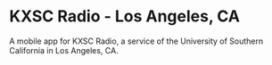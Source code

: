 # KXSC Radio - Los Angeles, CA
A mobile app for KXSC Radio, a service of the University of Southern California in Los Angeles, CA.
